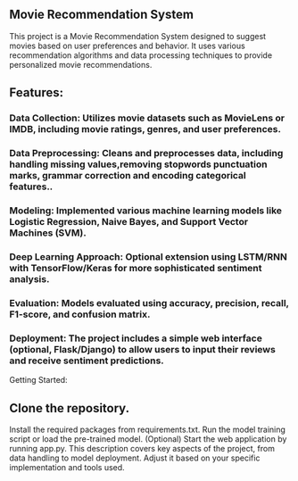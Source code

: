 ## Movie Recommendation System 
This project is a Movie Recommendation System designed to suggest movies based on user preferences and behavior. It uses various recommendation algorithms and data processing techniques to provide personalized movie recommendations.

## Features:
### Data Collection: Utilizes movie datasets such as MovieLens or IMDB, including movie ratings, genres, and user preferences.
### Data Preprocessing: Cleans and preprocesses data, including handling missing values,removing stopwords punctuation marks, grammar correction and encoding categorical features..
### Modeling: Implemented various machine learning models like Logistic Regression, Naive Bayes, and Support Vector Machines (SVM).
### Deep Learning Approach: Optional extension using LSTM/RNN with TensorFlow/Keras for more sophisticated sentiment analysis.
### Evaluation: Models evaluated using accuracy, precision, recall, F1-score, and confusion matrix.
### Deployment: The project includes a simple web interface (optional, Flask/Django) to allow users to input their reviews and receive sentiment predictions.
Getting Started:
## Clone the repository.
Install the required packages from requirements.txt.
Run the model training script or load the pre-trained model.
(Optional) Start the web application by running app.py.
This description covers key aspects of the project, from data handling to model deployment. Adjust it based on your specific implementation and tools used.
